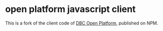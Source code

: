 # open platform javascript client

This is a fork of the client code of [DBC Open Platform](https://github.com/dbcdk/serviceprovider), published on NPM.

